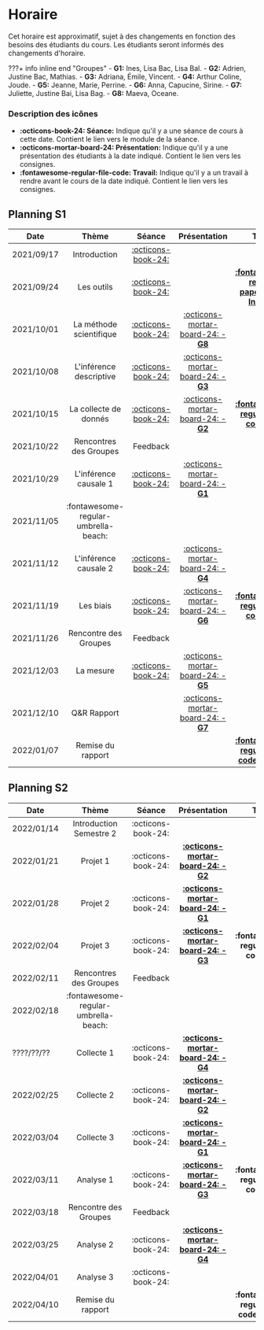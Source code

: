 # Horaire

Cet horaire est approximatif, sujet à des changements en fonction des besoins des étudiants du cours. Les étudiants seront informés des changements d'horaire.

???+ info inline end "Groupes"
    - **G1:** Ines, Lisa Bac, Lisa Bal.
    - **G2:** Adrien, Justine Bac, Mathias.
    - **G3:** Adriana, Émile, Vincent.
    - **G4:** Arthur Coline, Joude.
    - **G5:** Jeanne, Marie, Perrine.
    - **G6:** Anna, Capucine, Sirine.
    - **G7:** Juliette, Justine Bai, Lisa Bag.
    - **G8:** Maeva, Oceane.


### Description des icônes
- **:octicons-book-24: Séance:** Indique qu'il y a une séance de cours à cette date. Contient le lien vers le module de la séance.
- **:octicons-mortar-board-24: Présentation:** Indique qu'il y a une présentation des étudiants à la date indiqué. Contient le lien vers les consignes.
- **:fontawesome-regular-file-code: Travail:** Indique qu'il y a un travail à rendre avant le cours de la date indiqué. Contient le lien vers les consignes.


## Planning S1

| Date       | Thème                              | Séance                                                              | Présentation                                                                   | Travail                                                                                                                                                     |
| -          | :-:                                | :-:                                                                 | :-:                                                                            | :-:                                                                                                                                                         |
| 2021/09/17 | Introduction                       | [:octicons-book-24:](modules/introduction.md)          |                                                                                |                                                                                                                                                             |
| 2021/09/24 | Les outils                         | [:octicons-book-24:](modules/tools.md)                 |                                                                                | [**:fontawesome-regular-paper-plane: Initiation**](resources/onboarding.md)                                                                                 |
| 2021/10/01 | La méthode scientifique            | [:octicons-book-24:](modules/science.md)               | [:octicons-mortar-board-24: - **G8**](activities/participation.md) |                                                                                                                                                             |
| 2021/10/08 | L'inférence descriptive            | [:octicons-book-24:](modules/descriptive-inference.md) | [:octicons-mortar-board-24: - **G3**](activities/participation.md) |                                                                                                                                                             |
| 2021/10/15 | La collecte de donnés              | [:octicons-book-24:](modules/literature-review.md)     | [:octicons-mortar-board-24: - **G2**](activities/participation.md) | [**:fontawesome-regular-file-code: TP1**](https://colab.research.google.com/github/mickaeltemporao/mdss-materials/blob/main/projet-de-recherche.ipynb)      |
| 2021/10/22 | Rencontres des Groupes             | Feedback                                                            |                                                                                |                                                                                                                                                             |
| 2021/10/29 | L'inférence causale 1              | [:octicons-book-24:](modules/causal-inference.md)      | [:octicons-mortar-board-24: - **G1**](activities/participation.md) |                                                                                                                                                             |
| 2021/11/05 | :fontawesome-regular-umbrella-beach: |                                                                     |                                                                                |                                                                                                                                                             |
| 2021/11/12 | L'inférence causale 2              | [:octicons-book-24:](modules/causal-inference-2.md)    | [:octicons-mortar-board-24: - **G4**](activities/participation.md) |                                                                                                                                                             |
| 2021/11/19 | Les biais                          | [:octicons-book-24:](modules/bias.md)                  | [:octicons-mortar-board-24: - **G6**](activities/participation.md) | [**:fontawesome-regular-file-code: TP2**](https://colab.research.google.com/github/mickaeltemporao/mdss-materials/blob/main/rapport-de-collecte.ipynb)                                                                                                                                                                                                                                                                                           |
| 2021/11/26 | Rencontre des Groupes              | Feedback                                                            |                                                                                |                                                                                                                                                                                                                                                                                                                                                                                                                                                  |
| 2021/12/03 | La mesure                          | [:octicons-book-24:](modules/measurement.md)           | [:octicons-mortar-board-24: - **G5**](activities/participation.md) |                                                                                                                                                                                                                                                                                                                                                                                                                                                  |
| 2021/12/10 | Q&R Rapport                        |                                                                     | [:octicons-mortar-board-24: - **G7**](activities/participation.md) |                                                                                                                                                                                                                                                                                                                                                                                                                                                         |
| 2022/01/07 | Remise du rapport                  |                                                                     |                                                                                | [**:fontawesome-regular-file-code: Rapport**](https://colab.research.google.com/github/mickaeltemporao/mdss-materials/blob/main/rapport-de-recherche.ipynb) |


## Planning S2

| Date       | Thème                              | Séance                          | Présentation                                                                   | Travail                                     |
| -          | :-:                                | :-:                             | :-:                                                                            | :-:                                         |
| 2022/01/14 | Introduction Semestre 2            | :octicons-book-24: | |                                             |
| 2022/01/21 | Projet 1                           | :octicons-book-24: | [**:octicons-mortar-board-24: - G2**](activities/participation.md)  |                                             |
| 2022/01/28 | Projet 2                           | :octicons-book-24: | [**:octicons-mortar-board-24: - G1**](activities/participation.md) |                                             |
| 2022/02/04 | Projet 3                           | :octicons-book-24: | [**:octicons-mortar-board-24: - G3**](activities/participation.md) | **:fontawesome-regular-file-code: TP1**     |
| 2022/02/11 | Rencontres des Groupes             | Feedback                        |                                                                                |                                             |
| 2022/02/18 | :fontawesome-regular-umbrella-beach: |                                 |                                                                                |                                             |
| ????/??/?? | Collecte 1                         | :octicons-book-24: | [**:octicons-mortar-board-24: - G4**](activities/participation.md)  |                                             |
| 2022/02/25 | Collecte 2                         | :octicons-book-24: | [**:octicons-mortar-board-24: - G2**](activities/participation.md) |                                             |
| 2022/03/04 | Collecte 3                         | :octicons-book-24: | [**:octicons-mortar-board-24: - G1**](activities/participation.md) |                                             |
| 2022/03/11 | Analyse 1                          | :octicons-book-24: | [**:octicons-mortar-board-24: - G3**](activities/participation.md) | **:fontawesome-regular-file-code: TP2**     |
| 2022/03/18 | Rencontre des Groupes              | Feedback                        |                                                                                |                                             |
| 2022/03/25 | Analyse 2                          | :octicons-book-24: | [**:octicons-mortar-board-24: - G4**](activities/participation.md) |                                             |
| 2022/04/01 | Analyse 3                          | :octicons-book-24: |                                                                                |                                             |
| 2022/04/10 | Remise du rapport                  |                                 |                                                                                | **:fontawesome-regular-file-code: Rapport** |
